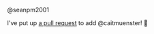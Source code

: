 @seanpm2001 

I've put up [a pull request](https://github.com/seanpm2001/seanpm2001/pull/40) to add @caitmuenster! :tada:
